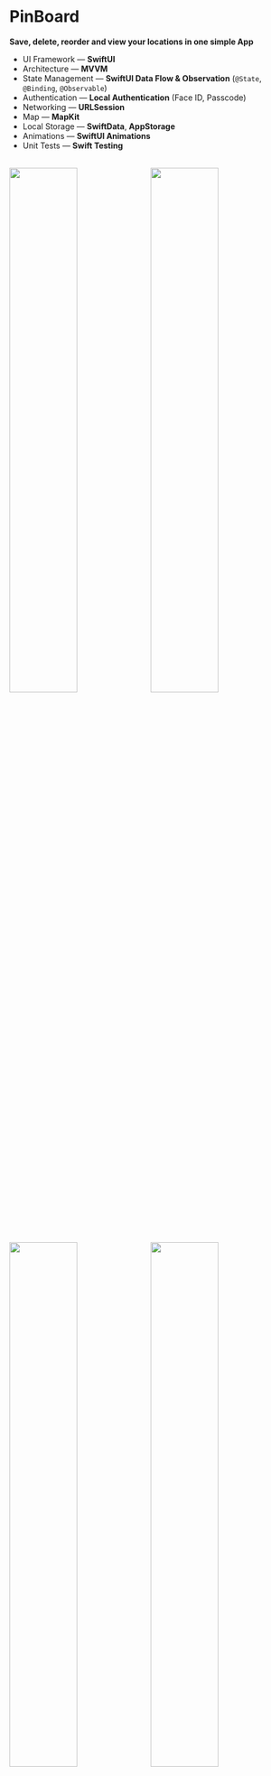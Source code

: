 # PinBoard

**Save, delete, reorder and view your locations in one simple App**

* UI Framework — **SwiftUI**
* Architecture — **MVVM**
* State Management — **SwiftUI Data Flow & Observation** (`@State`, `@Binding`, `@Observable`)
* Authentication — **Local Authentication** (Face ID, Passcode)
* Networking — **URLSession**
* Map — **MapKit**
* Local Storage — **SwiftData**, **AppStorage**
* Animations — **SwiftUI Animations**
* Unit Tests — **Swift Testing**

<br />
<img src = "https://github.com/user-attachments/assets/55365596-f8ca-4f0f-99fb-ada31d0b3416" width = 48.8%>
<img src = "https://github.com/user-attachments/assets/6db97c13-a360-47d2-a3af-c2157f1c5635" width = 48.8%>
<img src = "https://github.com/user-attachments/assets/7674da59-09bd-40ac-ae51-cdaca88c941b" width = 48.8%>
<img src = "https://github.com/user-attachments/assets/bceaca95-9b17-4ad3-8571-536d6759c4d4" width = 48.8%>
